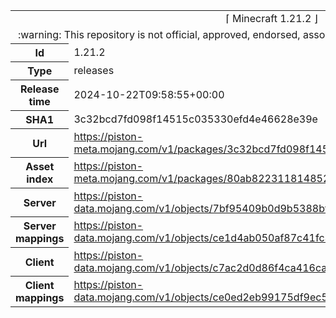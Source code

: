 <html><table>
<tr><td colspan="2" align="center"><img width="0" height="0"><br/>⌈ Minecraft 1.21.2 ⌋<br/><img width="0" height="0"></td></tr>
<tr><td colspan="2" align="center"><img width="0" height="0"><br/>
:warning: This repository is not official, approved, endorsed, associated or connected with Mojang :warning:
<br/><img width="0" height="0"></td></tr>
<tr><th>Id</th><td>1.21.2</td></tr>
<tr><th>Type</th><td>releases</td></tr>
<tr><th>Release time</th><td>2024-10-22T09:58:55+00:00</td></tr>
<tr><th>SHA1</th><td>3c32bcd7fd098f14515c035330efd4e46628e39e</td></tr>
<tr><th>Url</th><td><a href="https://piston-meta.mojang.com/v1/packages/3c32bcd7fd098f14515c035330efd4e46628e39e/1.21.2.json">https://piston-meta.mojang.com/v1/packages/3c32bcd7fd098f14515c035330efd4e46628e39e/1.21.2.json</a></td></tr>
<tr><th>Asset index</th><td><a href="https://piston-meta.mojang.com/v1/packages/80ab8223118148523b970428790d747fa6b1d168/18.json">https://piston-meta.mojang.com/v1/packages/80ab8223118148523b970428790d747fa6b1d168/18.json</a></td></tr>
<tr><th>Server</th><td><a href="https://piston-data.mojang.com/v1/objects/7bf95409b0d9b5388bfea3704ec92012d273c14c/server.jar">https://piston-data.mojang.com/v1/objects/7bf95409b0d9b5388bfea3704ec92012d273c14c/server.jar</a></td></tr>
<tr><th>Server mappings</th><td><a href="https://piston-data.mojang.com/v1/objects/ce1d4ab050af87c41fc3d51050ef6862385da784/server.txt">https://piston-data.mojang.com/v1/objects/ce1d4ab050af87c41fc3d51050ef6862385da784/server.txt</a></td></tr>
<tr><th>Client</th><td><a href="https://piston-data.mojang.com/v1/objects/c7ac2d0d86f4ca416cab9064ff8a281852ad0c7b/client.jar">https://piston-data.mojang.com/v1/objects/c7ac2d0d86f4ca416cab9064ff8a281852ad0c7b/client.jar</a></td></tr>
<tr><th>Client mappings</th><td><a href="https://piston-data.mojang.com/v1/objects/ce0ed2eb99175df9ec5166324e3fdd1f87cee827/client.txt">https://piston-data.mojang.com/v1/objects/ce0ed2eb99175df9ec5166324e3fdd1f87cee827/client.txt</a></td></tr>
</table></html>